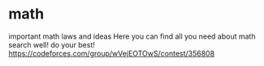 # math
important math laws and ideas
Here you can find all you need about math
search well!
do your best!
https://codeforces.com/group/wVejEOTOwS/contest/356808

